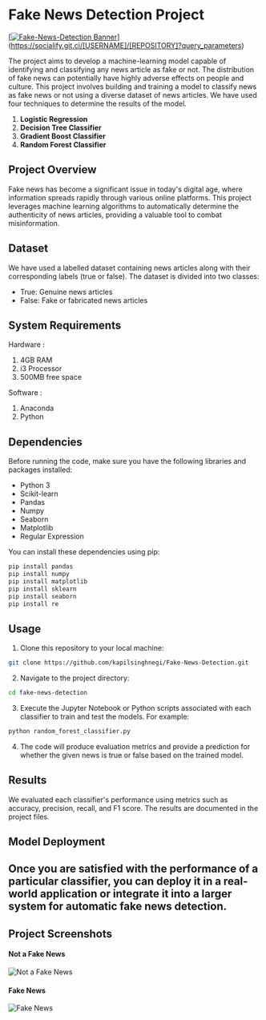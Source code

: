 # Fake News Detection Project

[[![Fake-News-Detection Banner](https://socialify.git.ci/Vaibhavmore/Fake-News-Detection/image?description=1&font=Source%20Code%20Pro&forks=1&issues=1&language=1&name=1&owner=1&pattern=Charlie%20Brown&pulls=1&stargazers=1&theme=Dark)](https://github.com/Vaibhavmore/Fake-News-Detection)](https://socialify.git.ci/[USERNAME]/[REPOSITORY]?query_parameters)



The project aims to develop a machine-learning model capable of identifying and classifying any news article as fake or not. The distribution of fake news can potentially have highly adverse effects on people and culture. This project involves building and training a model to classify news as fake news or not using a diverse dataset of news articles. We have used four techniques to determine the results of the model.

1. **Logistic Regression**
2. **Decision Tree Classifier**
3. **Gradient Boost Classifier**
4. **Random Forest Classifier**

## Project Overview

Fake news has become a significant issue in today's digital age, where information spreads rapidly through various online platforms. This project leverages machine learning algorithms to automatically determine the authenticity of news articles, providing a valuable tool to combat misinformation.

## Dataset

We have used a labelled dataset containing news articles along with their corresponding labels (true or false). The dataset is divided into two classes:
- True: Genuine news articles
- False: Fake or fabricated news articles

## System Requirements 

Hardware :
1. 4GB RAM
2. i3 Processor
3. 500MB free space

Software :
1. Anaconda
2. Python

## Dependencies

Before running the code, make sure you have the following libraries and packages installed:

- Python 3
- Scikit-learn
- Pandas
- Numpy
- Seaborn
- Matplotlib
- Regular Expression

You can install these dependencies using pip:

```bash
pip install pandas
pip install numpy
pip install matplotlib
pip install sklearn
pip install seaborn 
pip install re 
```

## Usage

1. Clone this repository to your local machine:

```bash
git clone https://github.com/kapilsinghnegi/Fake-News-Detection.git
```

2. Navigate to the project directory:

```bash
cd fake-news-detection
```

3. Execute the Jupyter Notebook or Python scripts associated with each classifier to train and test the models. For example:

```bash
python random_forest_classifier.py
```

4. The code will produce evaluation metrics and provide a prediction for whether the given news is true or false based on the trained model.

## Results

We evaluated each classifier's performance using metrics such as accuracy, precision, recall, and F1 score. The results are documented in the project files.

## Model Deployment

Once you are satisfied with the performance of a particular classifier, you can deploy it in a real-world application or integrate it into a larger system for automatic fake news detection.
---

## Project Screenshots

#### Not a Fake News
![Not a Fake News](https://github.com/kapilsinghnegi/Fake-News-Detection/assets/118688453/3d079c46-118a-4c53-a515-43b9146001c5)

#### Fake News
![Fake News](https://github.com/kapilsinghnegi/Fake-News-Detection/assets/118688453/2f5262f7-801d-4293-824c-13c29fb97fed)
